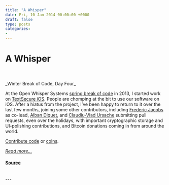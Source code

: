 ```yaml
---
title: "A Whisper"
date: Fri, 10 Jan 2014 00:00:00 +0000
draft: false
type: posts
categories: 
- 
---
```

# A Whisper

<br/>

<br/>
_Winter Break of Code, Day Four_

At the Open Whisper Systems [spring break of code](https://whispersystems.org/blog/sure/) in 2013, I started work on [TextSecure iOS](https://github.com/signalapp/TextSecure-iOS). People are chomping at the bit to use our software on iOS. After a hiatus from the project, I’ve been happy to return to it over the last few months, joining some other contributors, including [Frederic Jacobs](https://www.fredericjacobs.com/) as co-lead, [Alban Diquet](https://github.com/nabla-c0d3), and [Claudiu-Vlad Ursache](http://www.cvursache.com/) submitting pull requests, even over the holidays, with important cryptographic storage and UI-polishing contributions, and Bitcoin donations coming in from around the world.

[Contribute code](https://github.com/signalapp/TextSecure-iOS) or [coins](https://whispersystems.org/blog/bithub/).

[_Read more..._](https://signal.org/blog/a-whisper/)

#### [Source](https://signal.org/blog/a-whisper/)

<br/>
---
